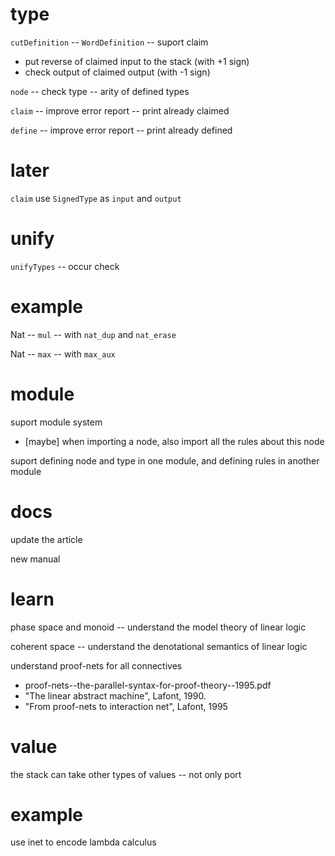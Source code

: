 # type

`cutDefinition` -- `WordDefinition` -- suport claim

- put reverse of claimed input to the stack (with +1 sign)
- check output of claimed output (with -1 sign)

`node` -- check type -- arity of defined types

`claim` -- improve error report -- print already claimed

`define` -- improve error report -- print already defined

# later

`claim` use `SignedType` as `input` and `output`

# unify

`unifyTypes` -- occur check

# example

Nat -- `mul` -- with `nat_dup` and `nat_erase`

Nat -- `max` -- with `max_aux`

# module

suport module system

- [maybe] when importing a node, also import all the rules about this node

suport defining node and type in one module, and defining rules in another module

# docs

update the article

new manual

# learn

phase space and monoid -- understand the model theory of linear logic

coherent space -- understand the denotational semantics of linear logic

understand proof-nets for all connectives

- proof-nets--the-parallel-syntax-for-proof-theory--1995.pdf
- "The linear abstract machine", Lafont, 1990.
- "From proof-nets to interaction net", Lafont, 1995

# value

the stack can take other types of values -- not only port

# example

use inet to encode lambda calculus
